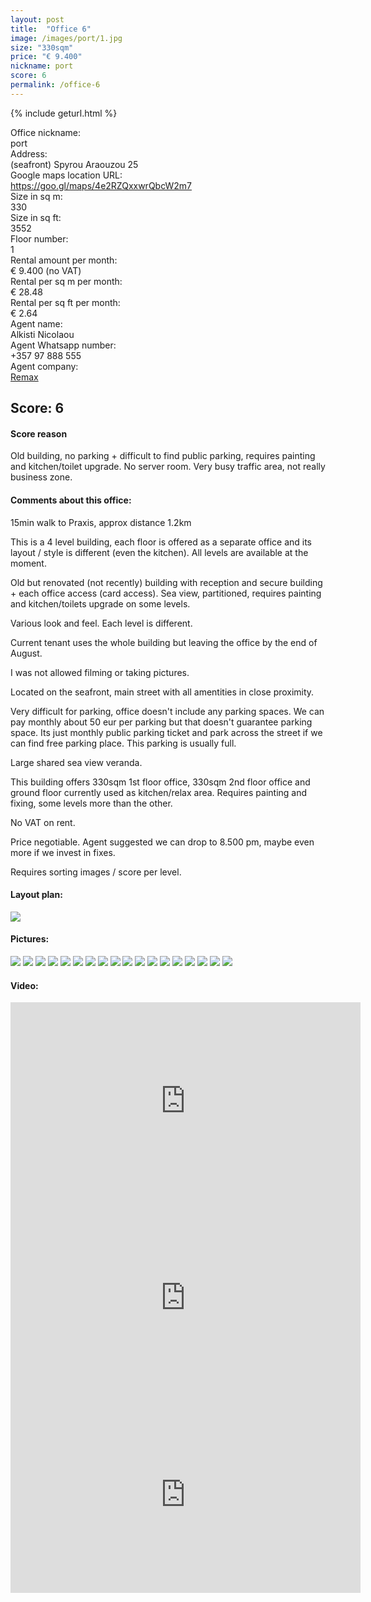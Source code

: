 ```yaml
---
layout: post
title:  "Office 6"
image: /images/port/1.jpg
size: "330sqm"
price: "€ 9.400"
nickname: port
score: 6
permalink: /office-6
---
```

{% include geturl.html %}
<div class="office-info-grid">
    <div>Office nickname:</div>
    <div>port</div>
    <div>Address:</div>
    <div>(seafront) Spyrou Araouzou 25</div>
    <div>Google maps location URL:</div>
    <div><a href="https://goo.gl/maps/4e2RZQxxwrQbcW2m7" target="_blank" rel="noopener noreferrer">https://goo.gl/maps/4e2RZQxxwrQbcW2m7</a></div>
    <div>Size in sq m:</div>
    <div>330</div>
    <div>Size in sq ft:</div>
    <div>3552</div>
    <div>Floor number:</div>
    <div>1</div>
    <div>Rental amount per month:</div>
    <div>€ 9.400 (no VAT)</div>
    <div>Rental per sq m per month:</div>
    <div>€ 28.48</div>
    <div>Rental per sq ft per month:</div>
    <div>€ 2.64</div>
    <div>Agent name:</div>
    <div>Alkisti Nicolaou</div>
    <div>Agent Whatsapp number:</div>
    <div>+357 97 888 555</div>
    <div>Agent company:</div>
    <div><a href="https://www.remax.com.cy/" target="_blank" rel="noopener noreferrer">Remax</a></div>
</div>

## Score: 6

#### Score reason

Old building, no parking + difficult to find public parking, requires painting and kitchen/toilet upgrade. No server room. Very busy traffic area, not really business zone.

#### Comments about this office:

15min walk to Praxis, approx distance 1.2km

This is a 4 level building, each floor is offered as a separate office and its layout / style is different (even the kitchen). All levels are available at the moment.

Old but renovated (not recently) building with reception and secure building + each office access (card access). Sea view, partitioned, requires painting and kitchen/toilets upgrade on some levels.

Various look and feel. Each level is different.

Current tenant uses the whole building but leaving the office by the end of August. 

I was not allowed filming or taking pictures.

Located on the seafront, main street with all amentities in close proximity.

Very difficult for parking, office doesn't include any parking spaces. We can pay monthly about 50 eur per parking but that doesn't guarantee parking space. Its just monthly public parking ticket and park across the street if we can find free parking place. This parking is usually full.

Large shared sea view veranda.

This building offers 330sqm 1st floor office, 330sqm 2nd floor office and ground floor currently used as kitchen/relax area. Requires painting and fixing, some levels more than the other.

No VAT on rent.

Price negotiable. Agent suggested we can drop to 8.500 pm, maybe even more if we invest in fixes.

Requires sorting images / score per level.

#### Layout plan:

<img src="{{ '/images/port/plan.jpg' | prepend: SourceUrl }}">

#### Pictures:

<img src="{{ '/images/port/1.jpg' | prepend: SourceUrl }}">

<img src="{{ '/images/port/2.jpg' | prepend: SourceUrl }}">

<img src="{{ '/images/port/3.jpg' | prepend: SourceUrl }}">

<img src="{{ '/images/port/4.jpg' | prepend: SourceUrl }}">

<img src="{{ '/images/port/5.jpg' | prepend: SourceUrl }}">

<img src="{{ '/images/port/6.jpg' | prepend: SourceUrl }}">

<img src="{{ '/images/port/7.jpg' | prepend: SourceUrl }}">

<img src="{{ '/images/port/8.jpg' | prepend: SourceUrl }}">

<img src="{{ '/images/port/9.jpg' | prepend: SourceUrl }}">

<img src="{{ '/images/port/10.jpg' | prepend: SourceUrl }}">

<img src="{{ '/images/port/11.jpg' | prepend: SourceUrl }}">

<img src="{{ '/images/port/12.jpg' | prepend: SourceUrl }}">

<img src="{{ '/images/port/13.jpg' | prepend: SourceUrl }}">

<img src="{{ '/images/port/14.jpg' | prepend: SourceUrl }}">

<img src="{{ '/images/port/15.jpg' | prepend: SourceUrl }}">

<img src="{{ '/images/port/16.jpg' | prepend: SourceUrl }}">

<img src="{{ '/images/port/17.jpg' | prepend: SourceUrl }}">

<img src="{{ '/images/port/18.jpg' | prepend: SourceUrl }}">


#### Video:

<iframe width="560" height="315" src="https://www.youtube.com/embed/8bx8tytsakY" frameborder="0" allow="accelerometer; autoplay; encrypted-media; gyroscope; picture-in-picture" allowfullscreen></iframe>

<iframe width="560" height="315" src="https://www.youtube.com/embed/xVwoBqu0dqc" frameborder="0" allow="accelerometer; autoplay; encrypted-media; gyroscope; picture-in-picture" allowfullscreen></iframe>

<iframe width="560" height="315" src="https://www.youtube.com/embed/GB4jXRgRa88" frameborder="0" allow="accelerometer; autoplay; encrypted-media; gyroscope; picture-in-picture" allowfullscreen></iframe>
